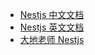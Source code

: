 - [Nestjs 中文文档](https://docs.nestjs.cn/7/controllers)
- [Nestjs 英文文档](https://docs.nestjs.com/)
- [大地老师 Nestjs](https://www.itying.com/nestjs/article-index-id-108.html)

